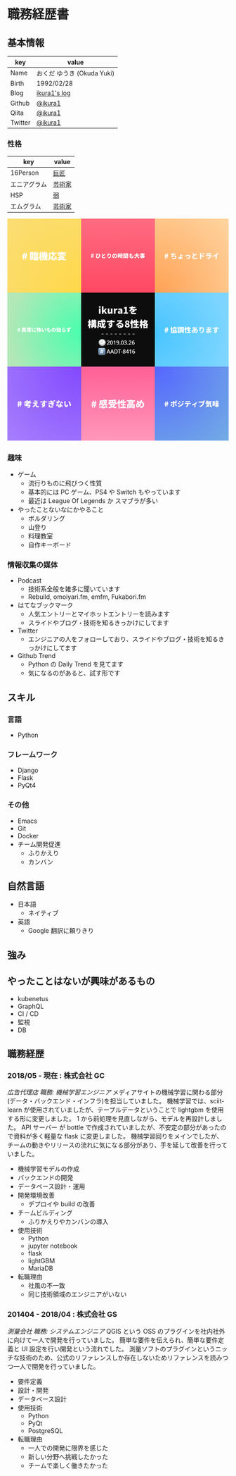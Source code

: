 # 職務経歴書

## 基本情報

| key     | value                                            |
| ------- | ------------------------------------------------ |
| Name    | おくだ ゆうき (Okuda Yuki)                       |
| Birth   | 1992/02/28                                       |
| Blog    | [ikura1's log](https://ikura-lab.hatenablog.com) |
| Github  | [@ikura1](https://github.com/ikura1)             |
| Qiita   | [@ikura1](https://qiita.com/ikura1)              |
| Twitter | [@ikura1](https://twitter.com/ikura1)            |

### 性格

| key          | value                                                                               |
| ------------ | ----------------------------------------------------------------------------------- |
| 16Person     | [巨匠](https://www.16personalities.com/ja/istp%E5%9E%8B%E3%81%AE%E6%80%A7%E6%A0%BC) |
| エニアグラム | [芸術家](https://t.co/1jQK9Mq7Pi)                                                   |
| HSP          | [弱](https://hsptest.jp/score/42)                                                   |
| エムグラム   | [芸術家](https://mgram.me/ja/share/Lapj7aiHm835gC_pWgb)                             |

![エムグラム](https://github.com/ikura1/Curriculum-Vitae/blob/master/mgram.png)

### 趣味

- ゲーム
  - 流行りものに飛びつく性質
  - 基本的には PC ゲーム、PS4 や Switch もやっています
  - 最近は League Of Legends か スマブラが多い
- やったことないなにかやること
  - ボルダリング
  - 山登り
  - 料理教室
  - 自作キーボード

### 情報収集の媒体

- Podcast
  - 技術系全般を雑多に聞いています
  - Rebuild, omoiyari.fm, emfm, Fukabori.fm
- はてなブックマーク
  - 人気エントリーとマイホットエントリーを読みます
  - スライドやブログ・技術を知るきっかけにしてます
- Twitter
  - エンジニアの人をフォローしており、スライドやブログ・技術を知るきっかけにしてます
- Github Trend
  - Python の Daily Trend を見てます
  - 気になるのがあると、試す形です

## スキル

### 言語

- Python

### フレームワーク

- Django
- Flask
- PyQt4

### その他

- Emacs
- Git
- Docker
- チーム開発促進
  - ふりかえり
  - カンバン

## 自然言語

- 日本語
  - ネイティブ
- 英語
  - Google 翻訳に頼りきり

## 強み

## やったことはないが興味があるもの

- kubenetus
- GraphQL
- CI / CD
- 監視
- DB

## 職務経歴

### 2018/05 - 現在 : 株式会社 GC

_広告代理店_
_職務: 機械学習エンジニア_
メディアサイトの機械学習に関わる部分(データ・バックエンド・インフラ)を担当していました。
機械学習では、sciit-learn が使用されていましたが、テーブルデータということで lightgbm を使用する形に変更しました。
1 から前処理を見直しながら、モデルを再設計しました。
API サーバー が bottle で作成されていましたが、不安定の部分があったので資料が多く軽量な flask に変更しました。
機械学習回りをメインでしたが、チームの動きやリリースの流れに気になる部分があり、手を延して改善を行っていました。

- 機械学習モデルの作成
- バックエンドの開発
- データベース設計・運用
- 開発環境改善
  - デプロイや build の改善
- チームビルディング
  - ふりかえりやカンバンの導入
- 使用技術
  - Python
  - jupyter notebook
  - flask
  - lightGBM
  - MariaDB
- 転職理由
  - 社風の不一致
  - 同じ技術領域のエンジニアがいない

### 201404 - 2018/04 : 株式会社 GS

_測量会社_
_職務: システムエンジニア_
QGIS という OSS のプラグインを社内社外に向けて一人で開発を行っていました。
簡単な要件を伝えられ、簡単な要件定義と UI 設定を行い開発という流れでした。
測量ソフトのプラグインというニッチな技術のため、公式のリファレンスしか存在しないためリファレンスを読みつつ一人で開発を行っていました。

- 要件定義
- 設計・開発
- データベース設計
- 使用技術
  - Python
  - PyQt
  - PostgreSQL
- 転職理由
  - 一人での開発に限界を感じた
  - 新しい分野へ挑戦したかった
  - チームで楽しく働きたかった
